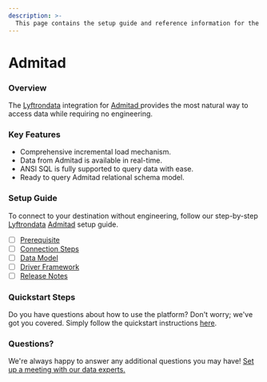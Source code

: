 ```yaml
---
description: >-
  This page contains the setup guide and reference information for the Admitad source connector.
---
```


# Admitad

### Overview

The [Lyftrondata](https://www.lyftrondata.com/) integration for [Admitad](https://www.lyftrondata.com/integration/admitad/)[ ](https://www.lyftrondata.com/integration/admitad/)provides the most natural way to access data while requiring no engineering.

### Key Features

* Comprehensive incremental load mechanism.
* Data from Admitad is available in real-time.&#x20;
* ANSI SQL is fully supported to query data with ease.
* Ready to query Admitad relational schema model.

### Setup Guide

To connect to your destination without engineering, follow our step-by-step [Lyftrondata](https://www.lyftrondata.com/)  [Admitad](https://www.lyftrondata.com/integration/admitad/) setup guide.

* [ ] [Prerequisite](../../marketing-analytics/admitad/prerequisite.md)
* [ ] [Connection Steps](../../marketing-analytics/admitad/connection-steps.md)
* [ ] [Data Model](../../marketing-analytics/admitad/data-model/)
* [ ] [Driver Framework](../../marketing-analytics/admitad/driver-framework/)
* [ ] [Release Notes](../../marketing-analytics/admitad/release-notes.md)

### Quickstart Steps

Do you have questions about how to use the platform? Don't worry; we've got you covered. Simply follow the quickstart instructions [here](../../../quickstart-steps.md).

### Questions? <a href="#questions" id="questions"></a>

We're always happy to answer any additional questions you may have! [Set up a meeting with our data experts.](https://www.lyftrondata.com/book-a-meeting/)

